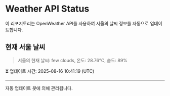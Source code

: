 
# Weather API Status

이 리포지토리는 OpenWeather API를 사용하여 서울의 날씨 정보를 자동으로 업데이트합니다.

## 현재 서울 날씨
> 서울의 현재 날씨: few clouds, 온도: 28.76°C, 습도: 89%

⏳ 업데이트 시간: 2025-08-16 10:41:19 (UTC)

---
자동 업데이트 봇에 의해 관리됩니다.

